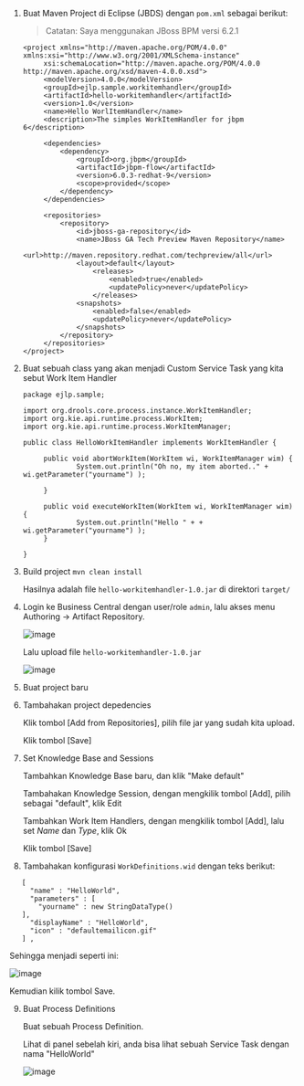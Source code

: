 1. Buat Maven Project di Eclipse (JBDS) dengan `pom.xml` sebagai berikut:

   > Catatan: Saya menggunakan JBoss BPM versi 6.2.1

   ```
   <project xmlns="http://maven.apache.org/POM/4.0.0" xmlns:xsi="http://www.w3.org/2001/XMLSchema-instance"
        xsi:schemaLocation="http://maven.apache.org/POM/4.0.0 http://maven.apache.org/xsd/maven-4.0.0.xsd">
        <modelVersion>4.0.0</modelVersion>
        <groupId>ejlp.sample.workitemhandler</groupId>
        <artifactId>hello-workitemhandler</artifactId>
        <version>1.0</version>
        <name>Hello WorlItemHandler</name>
        <description>The simples WorkItemHandler for jbpm 6</description>

        <dependencies>
            <dependency>
                <groupId>org.jbpm</groupId>
                <artifactId>jbpm-flow</artifactId>
                <version>6.0.3-redhat-9</version>
                <scope>provided</scope>
            </dependency>
        </dependencies>
        
        <repositories>
            <repository>
                <id>jboss-ga-repository</id>
                <name>JBoss GA Tech Preview Maven Repository</name>
                <url>http://maven.repository.redhat.com/techpreview/all</url>
                <layout>default</layout>
                    <releases>
                        <enabled>true</enabled>
                        <updatePolicy>never</updatePolicy>
                    </releases>
                <snapshots>
                    <enabled>false</enabled>
                    <updatePolicy>never</updatePolicy>
                </snapshots>
            </repository>
        </repositories>        
   </project>
   ```

2. Buat sebuah class yang akan menjadi Custom Service Task yang kita sebut  Work Item Handler 

   ```
   package ejlp.sample;

   import org.drools.core.process.instance.WorkItemHandler;
   import org.kie.api.runtime.process.WorkItem;
   import org.kie.api.runtime.process.WorkItemManager;

   public class HelloWorkItemHandler implements WorkItemHandler {

        public void abortWorkItem(WorkItem wi, WorkItemManager wim) {
                System.out.println("Oh no, my item aborted.." + wi.getParameter("yourname") );

        }

        public void executeWorkItem(WorkItem wi, WorkItemManager wim) {
                System.out.println("Hello " + + wi.getParameter("yourname") );
        }

   }
   ```

3.  Build project `mvn clean install`

    Hasilnya adalah file `hello-workitemhandler-1.0.jar` di direktori `target/`

4.  Login ke Business Central dengan user/role `admin`, lalu akses menu Authoring -> Artifact Repository.

    ![image](https://cloud.githubusercontent.com/assets/3068071/8534429/6e9c2572-2466-11e5-8a73-dd08bdd5eb05.png)
    
    Lalu upload file `hello-workitemhandler-1.0.jar`
    
    ![image](https://cloud.githubusercontent.com/assets/3068071/8534505/2505afb8-2467-11e5-802f-ea8a1aa3f7e0.png)

5. Buat project baru    

6. Tambahakan project depedencies

   Klik tombol [Add from Repositories], pilih file jar yang sudah kita upload.

   Klik tombol [Save]
   
7. Set Knowledge Base and Sessions

   Tambahkan Knowledge Base baru, dan klik "Make default"

   Tambahakan Knowledge Session, dengan mengkilik tombol [Add], pilih sebagai "default", klik Edit

   Tambahkan Work Item Handlers, dengan mengkilik tombol [Add], lalu set *Name* dan *Type*, klik Ok

   Klik tombol [Save]
   
8.  Tambahakan konfigurasi `WorkDefinitions.wid` dengan teks berikut:

   ```
      [
        "name" : "HelloWorld",
        "parameters" : [
          "yourname" : new StringDataType()
      ],        
        "displayName" : "HelloWorld",
        "icon" : "defaultemailicon.gif"
      ] ,
   ```
   Sehingga menjadi seperti ini:
   
   ![image](https://cloud.githubusercontent.com/assets/3068071/12844133/291aba1e-cc30-11e5-861d-e50f7095fccd.png)
  
   Kemudian kilik tombol Save.
  
9. Buat Process Definitions

   Buat sebuah Process Definition.
   
   Lihat di panel sebelah kiri, anda bisa lihat sebuah Service Task dengan nama "HelloWorld"
   
   ![image](https://cloud.githubusercontent.com/assets/3068071/8551234/85240eec-24ff-11e5-948a-28b51a9c7419.png)

  
  
